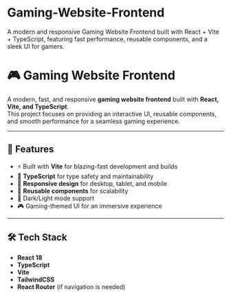 # Gaming-Website-Frontend
A modern and responsive Gaming Website Frontend built with React + Vite + TypeScript, featuring fast performance, reusable components, and a sleek UI for gamers.
# 🎮 Gaming Website Frontend

A modern, fast, and responsive **gaming website frontend** built with **React, Vite, and TypeScript**.  
This project focuses on providing an interactive UI, reusable components, and smooth performance for a seamless gaming experience.  

---

## 🚀 Features
- ⚡ Built with **Vite** for blazing-fast development and builds
- 🔹 **TypeScript** for type safety and maintainability
- 🎨 **Responsive design** for desktop, tablet, and mobile
- 🧩 **Reusable components** for scalability
- 🌙 Dark/Light mode support 
- 🎮 Gaming-themed UI for an immersive experience

---

## 🛠️ Tech Stack
- **React 18**
- **TypeScript**
- **Vite**
- **TailwindCSS**
- **React Router** (if navigation is needed)
